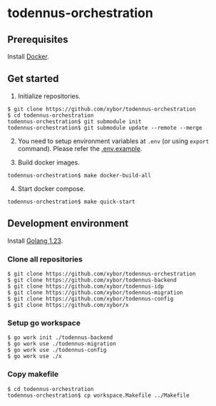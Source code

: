 # todennus-orchestration

## Prerequisites

Install [Docker](https://docs.docker.com/engine/install/).

## Get started

1. Initialize repositories.

```shell
$ git clone https://github.com/xybor/todennus-orchestration
$ cd todennus-orchestration
todennus-orchestration$ git submodule init
todennus-orchestration$ git submodule update --remote --merge
```

2. You need to setup environment variables at `.env` (or using `export` command). Please refer the [.env.example](./.env.example).

3. Build docker images.

```shell
todennus-orchestration$ make docker-build-all
```

4. Start docker compose.

```shell
todennus-orchestration$ make quick-start
```

## Development environment


Install [Golang 1.23](https://go.dev/doc/install).

### Clone all repositories

```shell
$ git clone https://github.com/xybor/todennus-orchestration
$ git clone https://github.com/xybor/todennus-backend
$ git clone https://github.com/xybor/todennus-idp
$ git clone https://github.com/xybor/todennus-migration
$ git clone https://github.com/xybor/todennus-config
$ git clone https://github.com/xybor/x
```

### Setup go workspace

```shell
$ go work init ./todennus-backend
$ go work use ./todennus-migration
$ go work use ./todennus-config
$ go work use ./x
```

### Copy makefile

```shell
$ cd todennus-orchestration
todennus-orchestration$ cp workspace.Makefile ../Makefile
```

